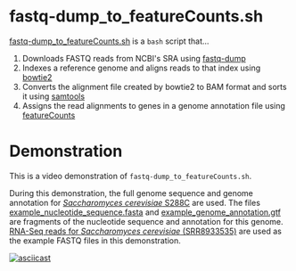 # fastq-dump_to_featureCounts.sh

[fastq-dump_to_featureCounts.sh](../scripts/fastq-dump_to_featureCounts.sh) is a `bash` script that...

1. Downloads FASTQ reads from NCBI's SRA using [fastq-dump](fastq-dump.md)
2. Indexes a reference genome and aligns reads to that index using [bowtie2](bowtie2.md)
3. Converts the alignment file created by bowtie2 to BAM format and sorts it using [samtools](samtools.md)
4. Assigns the read alignments to genes in a genome annotation file using [featureCounts](featureCounts.md)

# Demonstration

This is a video demonstration of `fastq-dump_to_featureCounts.sh`.

During this demonstration, the full genome sequence and genome annotation for [*Saccharomyces cerevisiae* S288C](https://www.ncbi.nlm.nih.gov/assembly/GCF_000146045.2) are used. The files [example_nucleotide_sequence.fasta](../data/example_nucleotide_sequence.fasta) and [example_genome_annotation.gtf](../data/example_genome_annotation.gtf) are fragments of the nucleotide sequence and annotation for this genome. [RNA-Seq reads for *Saccharomyces cerevisiae* (SRR8933535)](https://www.ncbi.nlm.nih.gov/sra/SRR8933535) are used as the example FASTQ files in this demonstration.

[![asciicast](https://asciinema.org/a/hWfTdgkZtkpOQpsNl053zTpv9.svg)](https://asciinema.org/a/hWfTdgkZtkpOQpsNl053zTpv9)

